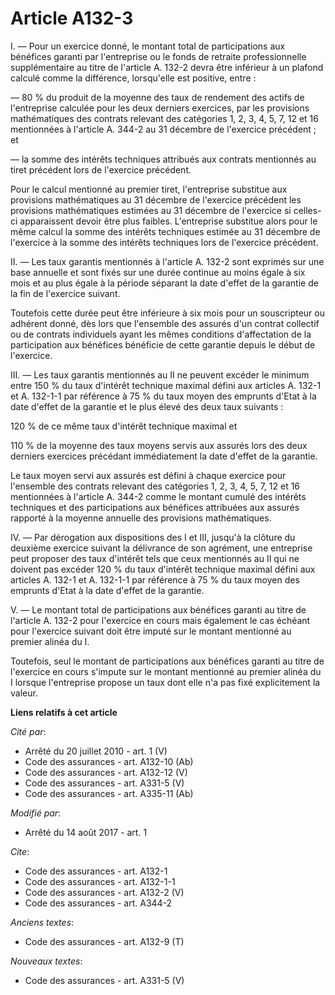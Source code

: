 # Article A132-3

I. ― Pour un exercice donné, le montant total de participations aux bénéfices garanti par l'entreprise ou le fonds de
retraite professionnelle supplémentaire au titre de l'article A. 132-2 devra être inférieur à un plafond calculé comme la
différence, lorsqu'elle est positive, entre :

― 80 % du produit de la moyenne des taux de rendement des actifs de l'entreprise calculée pour les deux derniers exercices,
par les provisions mathématiques des contrats relevant des catégories 1, 2, 3, 4, 5, 7, 12 et 16 mentionnées à l'article A.
344-2 au 31 décembre de l'exercice précédent ; et

― la somme des intérêts techniques attribués aux contrats mentionnés au tiret précédent lors de l'exercice précédent.

Pour le calcul mentionné au premier tiret, l'entreprise substitue aux provisions mathématiques au 31 décembre de l'exercice
précédent les provisions mathématiques estimées au 31 décembre de l'exercice si celles-ci apparaissent devoir être plus
faibles. L'entreprise substitue alors pour le même calcul la somme des intérêts techniques estimée au 31 décembre de
l'exercice à la somme des intérêts techniques lors de l'exercice précédent.

II. ― Les taux garantis mentionnés à l'article A. 132-2 sont exprimés sur une base annuelle et sont fixés sur une durée
continue au moins égale à six mois et au plus égale à la période séparant la date d'effet de la garantie de la fin de
l'exercice suivant.

Toutefois cette durée peut être inférieure à six mois pour un souscripteur ou adhérent donné, dès lors que l'ensemble des
assurés d'un contrat collectif ou de contrats individuels ayant les mêmes conditions d'affectation de la participation aux
bénéfices bénéficie de cette garantie depuis le début de l'exercice.

III. ― Les taux garantis mentionnés au II ne peuvent excéder le minimum entre 150 % du taux d'intérêt technique maximal
défini aux articles A. 132-1 et A. 132-1-1 par référence à 75 % du taux moyen des emprunts d'Etat à la date d'effet de la
garantie et le plus élevé des deux taux suivants :

120 % de ce même taux d'intérêt technique maximal et

110 % de la moyenne des taux moyens servis aux assurés lors des deux derniers exercices précédant immédiatement la date
d'effet de la garantie.

Le taux moyen servi aux assurés est défini à chaque exercice pour l'ensemble des contrats relevant des catégories 1, 2, 3, 4,
5, 7, 12 et 16 mentionnées à l'article A. 344-2 comme le montant cumulé des intérêts techniques et des participations aux
bénéfices attribuées aux assurés rapporté à la moyenne annuelle des provisions mathématiques.

IV. ― Par dérogation aux dispositions des I et III, jusqu'à la clôture du deuxième exercice suivant la délivrance de son
agrément, une entreprise peut proposer des taux d'intérêt tels que ceux mentionnés au II qui ne doivent pas excéder 120 % du
taux d'intérêt technique maximal défini aux articles A. 132-1 et A. 132-1-1 par référence à 75 % du taux moyen des emprunts
d'Etat à la date d'effet de la garantie.

V. ― Le montant total de participations aux bénéfices garanti au titre de l'article A. 132-2 pour l'exercice en cours mais
également le cas échéant pour l'exercice suivant doit être imputé sur le montant mentionné au premier alinéa du I.

Toutefois, seul le montant de participations aux bénéfices garanti au titre de l'exercice en cours s'impute sur le montant
mentionné au premier alinéa du I lorsque l'entreprise propose un taux dont elle n'a pas fixé explicitement la valeur.

**Liens relatifs à cet article**

_Cité par_:

  - Arrêté du 20 juillet 2010 - art. 1 (V)
  - Code des assurances - art. A132-10 (Ab)
  - Code des assurances - art. A132-12 (V)
  - Code des assurances - art. A331-5 (V)
  - Code des assurances - art. A335-11 (Ab)

_Modifié par_:

  - Arrêté du 14 août 2017 - art. 1

_Cite_:

  - Code des assurances - art. A132-1
  - Code des assurances - art. A132-1-1
  - Code des assurances - art. A132-2 (V)
  - Code des assurances - art. A344-2

_Anciens textes_:

  - Code des assurances - art. A132-9 (T)

_Nouveaux textes_:

  - Code des assurances - art. A331-5 (V)
